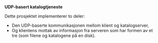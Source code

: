 **UDP-basert katalogtjeneste**

Dette prosjektet implementerer to deler:
- Den UDP-baserte kommunikasjonen mellom klient og katalogserver,
- Og klientens mottak av informasjon fra serveren som har formen av et tre (som filene og
katalogene på en disk).

